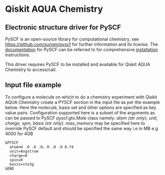 # Qiskit AQUA Chemistry

## Electronic structure driver for PySCF

PySCF is an open-source library for computational chemistry, see https://github.com/sunqm/pyscf for further
information and its license. The [documentation](http://sunqm.github.io/pyscf/index.html) for PySCF can be
referred to for comprehensive [installation](http://sunqm.github.io/pyscf/install.html) instructions.

This driver requires PySCF to be installed and available for Qiskit AQUA Chemistry to access/call.

## Input file example
To configure a molecule on which to do a chemistry experiment with Qiskit AQUA Chemistry create a PYSCF section in the
input file as per the example below. Here the molecule, basis set and other options are specified as key value pairs. 
Configuration supported here is a subset of the arguments as can be passed to PySCF pyscf.gto.Mole class namely:
*atom (str only), unit, charge, spin, basis (str only)*.
*max_memory* may be specified here to override PySCF default and should be specified the same way
i.e in MB e.g 4000 for 4GB
```
&PYSCF
  atom=H .0 .0 .0; H .0 .0 0.74
  unit=Angstrom
  charge=0
  spin=0
  basis=sto3g
&END
```
